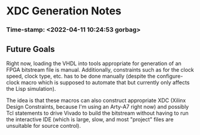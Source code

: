 # XDC Generation Notes
### Time-stamp: <2022-04-11 10:24:53 gorbag>

## Future Goals 

Right now, loading the VHDL into tools appropriate for generation of
an FPGA bitstream file is manual. Additionally, constraints such as
for the clock speed, clock type, etc. has to be done manually (despite
the configure-clock macro which is supposed to automate that but
currently only affects the Lisp simulation).

The idea is that these macros can also construct appropriate XDC
(Xilinx Design Constraints, because I'm using an Arty-A7 right now)
and possibly Tcl statements to drive Vivado to build the bitstream
without having to run the interactive IDE (which is large, slow, and
most "project" files are unsuitable for source control).



